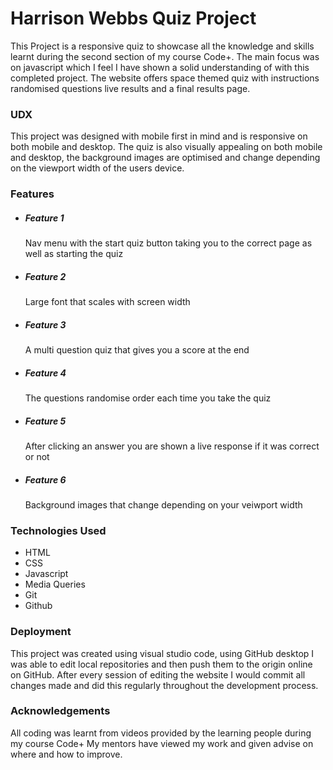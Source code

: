 <h1>Harrison Webbs Quiz Project</h1>
This Project is a responsive quiz to showcase all the knowledge and skills learnt during the second section of my course Code+.
The main focus was on javascript which I feel I have shown a solid understanding of with this completed project.
The website offers space themed quiz with instructions randomised questions live results and a final results page.

<h3>UDX</h3>
This project was designed with mobile first in mind and is responsive on both mobile and desktop.
The quiz is also visually appealing on both mobile and desktop, the background images are optimised and
change depending on the viewport width of the users device.

<h3>Features</h3>

<ul>
<li><h5>Feature 1</h5>Nav menu with the start quiz button taking you to the correct page as well as starting the quiz</li>
<li><h5>Feature 2</h5>Large font that scales with screen width</li>
<li><h5>Feature 3</h5>A multi question quiz that gives you a score at the end</li>
<li><h5>Feature 4</h5>The questions randomise order each time you take the quiz</li>
<li><h5>Feature 5</h5>After clicking an answer you are shown a live response if it was correct or not</li>
<li><h5>Feature 6</h5>Background images that change depending on your veiwport width</li>
</ul>

<h3>Technologies Used</h3>

<ul>
<li>HTML</li>
<li>CSS</li>
<li>Javascript</li>
<li>Media Queries</li>
<li>Git</li>
<li>Github</li>
</ul>

<h3>Deployment</h3>

This project was created using visual studio code, using GitHub desktop I was able to edit local repositories and then
push them to the origin online on GitHub. After every session of editing the website I would commit all changes made and
did this regularly throughout the development process.

<h3>Acknowledgements</h3>

All coding was learnt from videos provided by the learning people during my course Code+
My mentors have viewed my work and given advise on where and how to improve.

